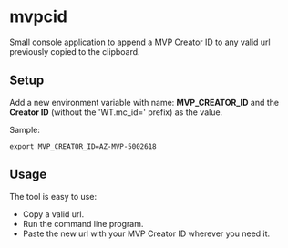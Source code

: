 # mvpcid

Small console application to append a MVP Creator ID to any valid url previously copied to the clipboard.

## Setup 

Add a new environment variable with name: **MVP_CREATOR_ID** and the **Creator ID** (without the 'WT.mc_id=' prefix) as the value.

Sample:

```shell
export MVP_CREATOR_ID=AZ-MVP-5002618
```

## Usage

The tool is easy to use:

* Copy a valid url.
* Run the command line program.
* Paste the new url with your MVP Creator ID wherever you need it.